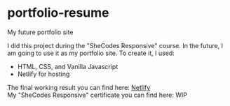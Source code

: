 # portfolio-resume
My future portfolio site

I did this project during the "SheCodes Responsive" course. In the future, I am going to use it as my portfolio site. To create it, I used: <br/>
<ul>
<li>HTML, CSS, and Vanilla Javascript</li>
<li>Netlify for hosting</li>
</ul>
The final working result you can find here: <a href="https://loquacious-frangipane-fb390e.netlify.app/">Netlify</a> <br/>
My "SheCodes Responsive" certificate you can find here: WIP
